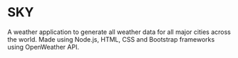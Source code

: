 # SKY
A weather application to generate all weather data for all major cities across the world. Made using Node.js, HTML, CSS and Bootstrap frameworks using OpenWeather API.
